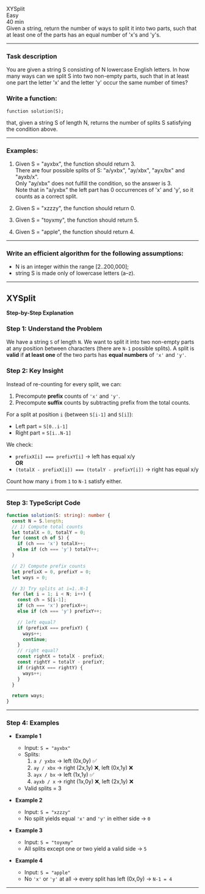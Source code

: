 XYSplit  
Easy  
40 min  
Given a string, return the number of ways to split it into two parts, such that at least one of the parts has an equal number of 'x's and 'y's.

---

### Task description

You are given a string S consisting of N lowercase English letters. In how many ways can we split S into two non-empty parts, such that in at least one part the letter 'x' and the letter 'y' occur the same number of times?

### Write a function:
```function solution(S);```

that, given a string S of length N, returns the number of splits S satisfying the condition above.

---

### Examples:

1. Given S = "ayxbx", the function should return 3.  
   There are four possible splits of S: "a/yxbx", "ay/xbx", "ayx/bx" and "ayxb/x".  
   Only "ay/xbx" does not fulfill the condition, so the answer is 3.  
   Note that in "a/yxbx" the left part has 0 occurrences of 'x' and 'y', so it counts as a correct split.

2. Given S = "xzzzy", the function should return 0.

3. Given S = "toyxmy", the function should return 5.

4. Given S = "apple", the function should return 4.

---

### Write an efficient algorithm for the following assumptions:
- N is an integer within the range [2..200,000];
- string S is made only of lowercase letters (a–z).

---
## XYSplit

**Step-by-Step Explanation**

### Step 1: Understand the Problem  
We have a string `S` of length `N`. We want to split it into two non-empty parts at any position between characters (there are `N-1` possible splits). A split is **valid** if **at least one** of the two parts has **equal numbers** of `'x'` and `'y'`.

### Step 2: Key Insight  
Instead of re-counting for every split, we can:
1. Precompute **prefix** counts of `'x'` and `'y'`.
2. Precompute **suffix** counts by subtracting prefix from the total counts.

For a split at position `i` (between `S[i-1]` and `S[i]`):
- Left part = `S[0..i-1]`
- Right part = `S[i..N-1]`

We check:
- `prefixX[i] === prefixY[i]`  → left has equal x/y  
  **OR**  
- `(totalX - prefixX[i]) === (totalY - prefixY[i])` → right has equal x/y

Count how many `i` from `1` to `N-1` satisfy either.

---

### Step 3: TypeScript Code

```ts
function solution(S: string): number {
  const N = S.length;
  // 1) Compute total counts
  let totalX = 0, totalY = 0;
  for (const ch of S) {
    if (ch === 'x') totalX++;
    else if (ch === 'y') totalY++;
  }

  // 2) Compute prefix counts
  let prefixX = 0, prefixY = 0;
  let ways = 0;

  // 3) Try splits at i=1..N-1
  for (let i = 1; i < N; i++) {
    const ch = S[i-1];
    if (ch === 'x') prefixX++;
    else if (ch === 'y') prefixY++;

    // left equal?
    if (prefixX === prefixY) {
      ways++;
      continue;
    }
    // right equal?
    const rightX = totalX - prefixX;
    const rightY = totalY - prefixY;
    if (rightX === rightY) {
      ways++;
    }
  }

  return ways;
}
```

---

### Step 4: Examples

- **Example 1**  
  - Input: `S = "ayxbx"`  
  - Splits:
    1. `a / yxbx` → left (0x,0y) ✅  
    2. `ay / xbx` → right (2x,1y) ❌, left (0x,1y) ❌  
    3. `ayx / bx` → left (1x,1y) ✅  
    4. `ayxb / x` → right (1x,0y) ❌, left (2x,1y) ❌  
  - Valid splits = 3

- **Example 2**  
  - Input: `S = "xzzzy"`  
  - No split yields equal `'x'` and `'y'` in either side → `0`

- **Example 3**  
  - Input: `S = "toyxmy"`  
  - All splits except one or two yield a valid side → `5`

- **Example 4**  
  - Input: `S = "apple"`  
  - No `'x'` or `'y'` at all → every split has left (0x,0y) → `N-1 = 4`

----
